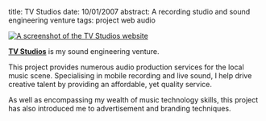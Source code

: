 title: TV Studios
date: 10/01/2007
abstract: A recording studio and sound engineering venture
tags: project web audio

[![A screenshot of the TV Studios website][th]][tv]

**[TV Studios][tv]** is my sound engineering venture.

This project provides numerous audio production services for the local music
scene. Specialising in mobile recording and live sound, I help drive creative
talent by providing an affordable, yet quality service.

As well as encompassing my wealth of music technology skills, this project has
also introduced me to advertisement and branding techniques.

  [th]: http://tlvince.appspot.com/img/th/tvstudios.png
  [tv]: http://tvstudios.tlvince.com

